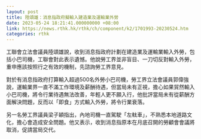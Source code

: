 ```yaml
---
layout: post
title: 陸頌雄：消息指政府擬輸入建造業及運輸業外勞
date: 2023-05-24 18:21:41.000000000 +08:00
link: https://news.rthk.hk/rthk/ch/component/k2/1701993-20230524.htm
categories: rthk
---
```


工聯會立法會議員陸頌雄說，收到消息指政府計劃在建造業及運輸業輸入外勞，包括小巴司機，工聯會對此表示遺憾。他說勞工界並非盲目、一刀切反對輸入外勞，重申應該按照行之有效的機制，先諮詢勞工界意見。

對於有消息指政府打算輸入超過500名外勞小巴司機，勞工界立法會議員郭偉強說，運輸業界一直不滿工作環境及薪酬待遇，但當局未有正視，擔心如果貿然輸入小巴司機，將令行業待遇無法改善，年輕人更不願入行，他批評當局未有從薪酬方面解決問題，反而以「即食」方式輸入外勞，將令行業衰落。

另一名勞工界議員梁子穎指出，內地司機一直駕駛「左軚車」，不熟悉本地道路文化，擔心會造成安全問題。他又表示，收到消息指原本在月底召開的勞顧會會議將取消，促請當局交代。
